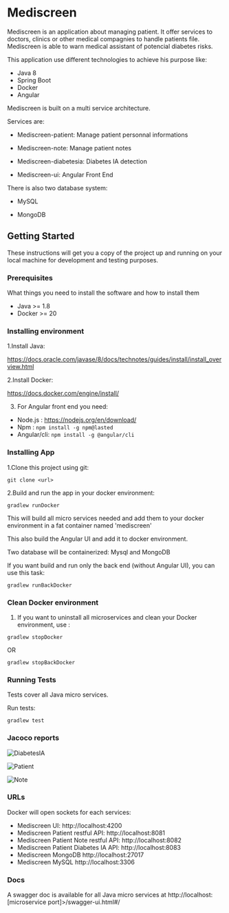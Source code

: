 # Mediscreen
Mediscreen is an application about managing patient.
It offer services to doctors, clinics or other medical compagnies to handle patients file.
Mediscreen is able to warn medical assistant of potencial diabetes risks.


This application use different technologies to achieve his purpose like:
- Java 8
- Spring Boot
- Docker
- Angular

Mediscreen is built on a multi service architecture.

Services are:

- Mediscreen-patient: Manage patient personnal informations

- Mediscreen-note: Manage patient notes

- Mediscreen-diabetesia: Diabetes IA detection

- Mediscreen-ui: Angular Front End

There is also two database system: 

- MySQL

- MongoDB

## Getting Started

These instructions will get you a copy of the project up and running on your local machine for development and testing purposes.

### Prerequisites

What things you need to install the software and how to install them

- Java >= 1.8
- Docker >= 20

### Installing environment

1.Install Java:

https://docs.oracle.com/javase/8/docs/technotes/guides/install/install_overview.html

2.Install Docker:

https://docs.docker.com/engine/install/

3. For Angular front end you need:

- Node.js : https://nodejs.org/en/download/
- Npm : `npm install -g npm@lasted`
- Angular/cli: `npm install -g @angular/cli`

### Installing App

1.Clone this project using git:

`git clone <url>`

2.Build and run the app in your docker environment:

`gradlew runDocker`

This will build all micro services needed and add them to your docker environment in a fat container named 'mediscreen'

This also build the Angular UI and add it to docker environment.

Two database will be containerized: Mysql and MongoDB

If you want build and run only the back end (without Angular UI), you can use this task:

`gradlew runBackDocker`

### Clean Docker environment

1. If you want to uninstall all microservices and clean your Docker environment, use :

`gradlew stopDocker`

OR

`gradlew stopBackDocker`

### Running Tests

Tests cover all Java micro services.

Run tests:

`gradlew test`

### Jacoco reports

![DiabetesIA](https://user-images.githubusercontent.com/55598818/125615311-e75a26a4-5231-4ef3-a722-fa97eaba51bc.PNG)

![Patient](https://user-images.githubusercontent.com/55598818/125615529-9ed05cc7-b073-4572-8206-d668e3bad84f.png)

![Note](https://user-images.githubusercontent.com/55598818/125615708-e91150d1-d186-4e0d-97fd-d9bea3a22950.PNG)

### URLs

Docker will open sockets for each services:

- Mediscreen UI: http://localhost:4200
- Mediscreen Patient restful API: http://localhost:8081
- Mediscreen Patient Note restful API: http://localhost:8082
- Mediscreen Patient Diabetes IA API: http://localhost:8083
- Mediscreen MongoDB http://localhost:27017
- Mediscreen MySQL http://localhost:3306

### Docs

A swagger doc is available for all Java micro services at http://localhost:[microservice port]>/swagger-ui.html#/
